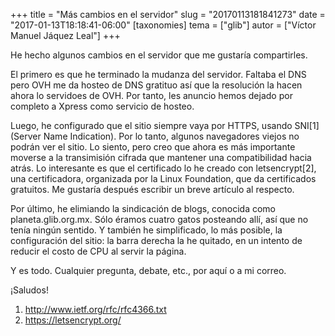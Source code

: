 +++
title = "Más cambios en el servidor"
slug = "20170113181841273"
date = "2017-01-13T18:18:41-06:00"
[taxonomies]
tema = ["glib"]
autor = ["Víctor Manuel Jáquez Leal"]
+++

He hecho algunos cambios en el servidor que me gustaría compartirles.

El primero es que he terminado la mudanza del servidor. Faltaba el DNS
pero OVH me da hosteo de DNS gratituo así que la resolución la hacen
ahora lo servidoes de OVH. Por tanto, les anuncio hemos dejado por
completo a Xpress como servicio de hosteo.

Luego, he configurado que el sitio siempre vaya por HTTPS, usando
SNI\[1\] (Server Name Indication). Por lo tanto, algunos navegadores
viejos no podrán ver el sitio. Lo siento, pero creo que ahora es más
importante moverse a la transimisión cifrada que mantener una
compatibilidad hacia atrás. Lo interesante es que el certificado lo he
creado con letsencrypt\[2\], una certificadora, organizada por la Linux
Foundation, que da certificados gratuitos. Me gustaría después escribir
un breve artículo al respecto.

Por último, he elimiando la sindicación de blogs, conocida como
planeta.glib.org.mx. Sólo éramos cuatro gatos posteando allí, así que no
tenía ningún sentido. Y también he simplificado, lo más posible, la
configuración del sitio: la barra derecha la he quitado, en un intento
de reducir el costo de CPU al servir la página.

Y es todo. Cualquier pregunta, debate, etc., por aquí o a mi correo.

¡Saludos!

1. <http://www.ietf.org/rfc/rfc4366.txt>
2. <https://letsencrypt.org/>
